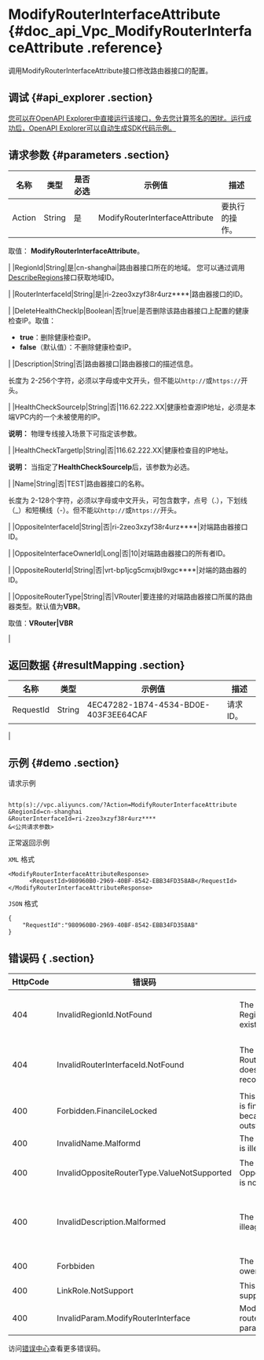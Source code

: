# ModifyRouterInterfaceAttribute {#doc_api_Vpc_ModifyRouterInterfaceAttribute .reference}

调用ModifyRouterInterfaceAttribute接口修改路由器接口的配置。

## 调试 {#api_explorer .section}

[您可以在OpenAPI Explorer中直接运行该接口，免去您计算签名的困扰。运行成功后，OpenAPI Explorer可以自动生成SDK代码示例。](https://api.aliyun.com/#product=Vpc&api=ModifyRouterInterfaceAttribute&type=RPC&version=2016-04-28)

## 请求参数 {#parameters .section}

|名称|类型|是否必选|示例值|描述|
|--|--|----|---|--|
|Action|String|是|ModifyRouterInterfaceAttribute|要执行的操作。

 取值： **ModifyRouterInterfaceAttribute**。

 |
|RegionId|String|是|cn-shanghai|路由器接口所在的地域。 您可以通过调用[DescribeRegions](~~36063~~)接口获取地域ID。

 |
|RouterInterfaceId|String|是|ri-2zeo3xzyf38r4urz\*\*\*\*|路由器接口的ID。

 |
|DeleteHealthCheckIp|Boolean|否|true|是否删除该路由器接口上配置的健康检查IP。取值：

 -   **true**：删除健康检查IP。
-   **false**（默认值）：不删除健康检查IP。

 |
|Description|String|否|路由器接口|路由器接口的描述信息。

 长度为 2-256个字符，必须以字母或中文开头，但不能以`http://`或`https://`开头。

 |
|HealthCheckSourceIp|String|否|116.62.222.XX|健康检查源IP地址，必须是本端VPC内的一个未被使用的IP。

 **说明：** 物理专线接入场景下可指定该参数。

 |
|HealthCheckTargetIp|String|否|116.62.222.XX|健康检查目的IP地址。

 **说明：** 当指定了**HealthCheckSourceIp**后，该参数为必选。

 |
|Name|String|否|TEST|路由器接口的名称。

 长度为 2-128个字符，必须以字母或中文开头，可包含数字，点号（.），下划线（\_）和短横线（-）。但不能以`http://`或`https://`开头。

 |
|OppositeInterfaceId|String|否|ri-2zeo3xzyf38r4urz\*\*\*\*|对端路由器接口ID。

 |
|OppositeInterfaceOwnerId|Long|否|10|对端路由器接口的所有者ID。

 |
|OppositeRouterId|String|否|vrt-bp1jcg5cmxjbl9xgc\*\*\*\*|对端的路由器的ID。

 |
|OppositeRouterType|String|否|VRouter|要连接的对端路由器接口所属的路由器类型。默认值为**VBR**。

 取值：**VRouter|VBR**

 |

## 返回数据 {#resultMapping .section}

|名称|类型|示例值|描述|
|--|--|---|--|
|RequestId|String|4EC47282-1B74-4534-BD0E-403F3EE64CAF|请求ID。

 |

## 示例 {#demo .section}

请求示例

``` {#request_demo}

http(s)://vpc.aliyuncs.com/?Action=ModifyRouterInterfaceAttribute
&RegionId=cn-shanghai
&RouterInterfaceId=ri-2zeo3xzyf38r4urz****
&<公共请求参数>

```

正常返回示例

`XML` 格式

``` {#xml_return_success_demo}
<ModifyRouterInterfaceAttributeResponse>
      <RequestId>980960B0-2969-40BF-8542-EBB34FD358AB</RequestId>
</ModifyRouterInterfaceAttributeResponse>
```

`JSON` 格式

``` {#json_return_success_demo}
{
	"RequestId":"980960B0-2969-40BF-8542-EBB34FD358AB"
}
```

## 错误码 { .section}

|HttpCode|错误码|错误信息|描述|
|--------|---|----|--|
|404|InvalidRegionId.NotFound|The specified RegionId does not exist in our records.|指定的 RegionId 不存在，请您检查此产品在该地域是否可用。|
|404|InvalidRouterInterfaceId.NotFound|The specified RouterInterfaceId does not exist in our records.|指定的路由器接口不存在，请您检查填写的路由器接口是否正确。|
|400|Forbidden.FinancileLocked|This RouterInterface is financiel locked because of bills outstanding.|该路由器接口已欠费锁定，因为您有未结算的账单。|
|400|InvalidName.Malformd|The attribute name is illeagl.|该名称格式不合法。|
|400|InvalidOppositeRouterType.ValueNotSupported|The specified OppositeRouterType is not valid.|参数OppositeRouterType的值不合法。|
|400|InvalidDescription.Malformed|The Description is illeagl.|指定的资源描述格式不合法。长度为2-256个字符，不能以 http:// 和 https:// 开头。|
|400|Forbbiden|The Router instance owener error|该路由器不属于您的账号。|
|400|LinkRole.NotSupport|This linkrole is not supported|这个链接不支持。|
|400|InvalidParam.ModifyRouterInterface|Modify routerinterface param invalide|编辑路由器接口参数不合法。|

访问[错误中心](https://error-center.alibabacloud.com/status/product/Vpc)查看更多错误码。


